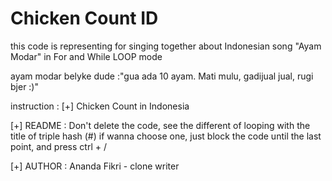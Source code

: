 # Chicken Count ID
this code is representing for singing together about Indonesian song "Ayam Modar" in For and While LOOP mode

ayam modar belyke dude :"gua ada 10 ayam. Mati mulu, gadijual jual, rugi bjer :)"

instruction :
[+] Chicken Count in Indonesia

[+] README : Don't delete the code, see the different of looping with the title of triple hash (#)
          if wanna choose one, just block the code until the last point, and press ctrl + / 
       
[+] AUTHOR : Ananda Fikri - clone writer
